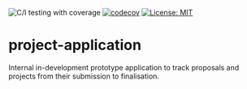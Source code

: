 ![C/I testing with coverage](https://github.com/Swiss-Polar-Institute/project-application/workflows/C/I%20testing%20with%20coverage/badge.svg)
[![codecov](https://codecov.io/gh/cpina/project-application/branch/master/graph/badge.svg)](https://codecov.io/gh/cpina/project-application)
[![License: MIT](https://img.shields.io/badge/License-MIT-yellow.svg)](https://opensource.org/licenses/MIT)

# project-application

Internal in-development prototype application to track proposals and projects from their submission to finalisation.
